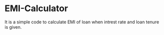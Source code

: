 # EMI-Calculator
It is a simple code to calculate EMI of loan when intrest rate and loan tenure is given. 
